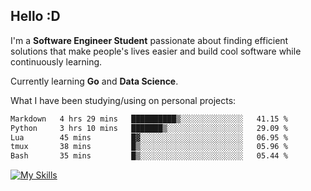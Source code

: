 ## Hello :D

I'm a **Software Engineer Student** passionate about finding efficient solutions that make people's lives easier and build cool software while continuously learning. 

Currently learning **Go** and **Data Science**.

What I have been studying/using on personal projects:
<!--START_SECTION:waka-->

```txt
Markdown   4 hrs 29 mins   ██████████▒░░░░░░░░░░░░░░   41.15 %
Python     3 hrs 10 mins   ███████▒░░░░░░░░░░░░░░░░░   29.09 %
Lua        45 mins         █▓░░░░░░░░░░░░░░░░░░░░░░░   06.95 %
tmux       38 mins         █▒░░░░░░░░░░░░░░░░░░░░░░░   05.96 %
Bash       35 mins         █▒░░░░░░░░░░░░░░░░░░░░░░░   05.44 %
```

<!--END_SECTION:waka-->

[![My Skills](https://skillicons.dev/icons?i=dotnet,py,selenium,html,css,js,jquery,linux,c,md)](https://skillicons.dev)
